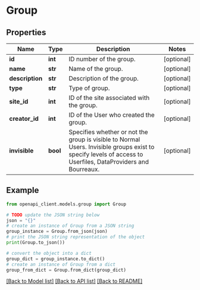 # Group


## Properties

Name | Type | Description | Notes
------------ | ------------- | ------------- | -------------
**id** | **int** | ID number of the group. | [optional] 
**name** | **str** | Name of the group. | [optional] 
**description** | **str** | Description of the group. | [optional] 
**type** | **str** | Type of group. | [optional] 
**site_id** | **int** | ID of the site associated with the group. | [optional] 
**creator_id** | **int** | ID of the User who created the group.  | [optional] 
**invisible** | **bool** | Specifies whether or not the group is visible to Normal Users. Invisible groups exist to specify levels of access to Userfiles, DataProviders and Bourreaux.  | [optional] 

## Example

```python
from openapi_client.models.group import Group

# TODO update the JSON string below
json = "{}"
# create an instance of Group from a JSON string
group_instance = Group.from_json(json)
# print the JSON string representation of the object
print(Group.to_json())

# convert the object into a dict
group_dict = group_instance.to_dict()
# create an instance of Group from a dict
group_from_dict = Group.from_dict(group_dict)
```
[[Back to Model list]](../README.md#documentation-for-models) [[Back to API list]](../README.md#documentation-for-api-endpoints) [[Back to README]](../README.md)


